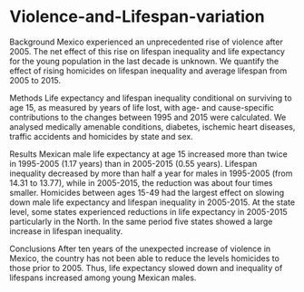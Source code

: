 # Violence-and-Lifespan-variation
Background Mexico experienced an unprecedented rise of violence after 2005. The net effect of this rise on lifespan inequality and life expectancy for the young population in the last decade is unknown. We quantify the effect of rising homicides on lifespan inequality and average lifespan from 2005 to 2015.

Methods Life expectancy and lifespan inequality conditional on surviving to age 15, as measured by years of life lost, with age- and cause-specific contributions to the changes between 1995 and 2015 were calculated. We analysed medically amenable conditions, diabetes, ischemic heart diseases, traffic accidents and homicides by state and sex.

Results Mexican male life expectancy at age 15 increased more than twice in 1995-2005 (1.17 years) than in 2005-2015 (0.55 years). Lifespan inequality decreased by more than half a year for males in 1995-2005 (from 14.31 to 13.77), while in 2005-2015, the reduction was about four times smaller. Homicides between ages 15-49 had the largest effect on slowing down male life expectancy and lifespan inequality in 2005-2015. At the state level, some states experienced reductions in life expectancy in 2005-2015 particularly in the North. In the same period five states showed a large increase in lifespan inequality. 

Conclusions After ten years of the unexpected increase of violence in Mexico, the country has not been able to reduce the levels homicides to those prior to 2005. Thus, life expectancy slowed down and inequality of lifespans increased among young Mexican males.
